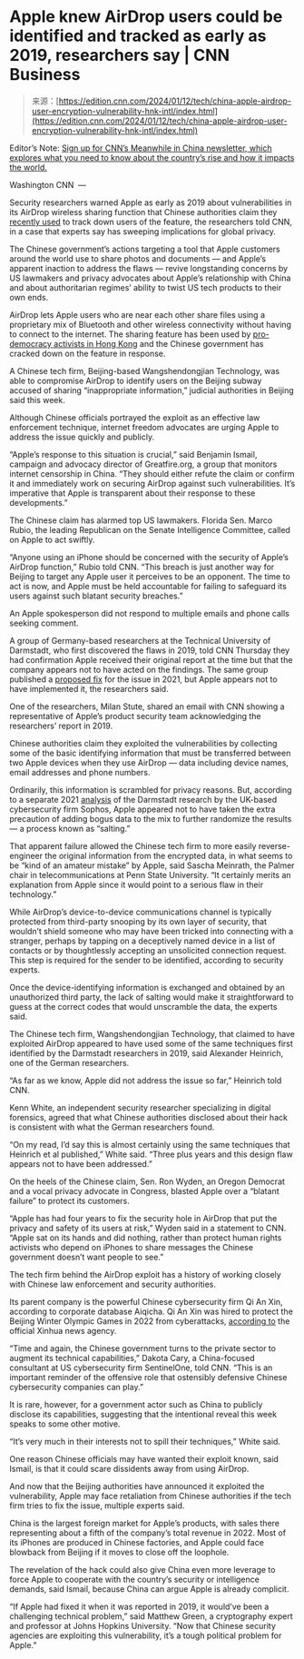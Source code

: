 <!--yml
category: 未分类
date: 2024-05-27 14:43:13
-->

# Apple knew AirDrop users could be identified and tracked as early as 2019, researchers say | CNN Business

> 来源：[https://edition.cnn.com/2024/01/12/tech/china-apple-airdrop-user-encryption-vulnerability-hnk-intl/index.html](https://edition.cnn.com/2024/01/12/tech/china-apple-airdrop-user-encryption-vulnerability-hnk-intl/index.html)

Editor’s Note: [Sign up for CNN’s Meanwhile in China newsletter, which explores what you need to know about the country’s rise and how it impacts the world.](https://www.cnn.com/newsletters/meanwhile-in-china?source=nl-acq_article)

Washington CNN  — 

Security researchers warned Apple as early as 2019 about vulnerabilities in its AirDrop wireless sharing function that Chinese authorities claim they [recently used](https://www.cnn.com/2024/01/10/tech/china-apple-airdrop-encryption-hnk-intl/index.html) to track down users of the feature, the researchers told CNN, in a case that experts say has sweeping implications for global privacy.

The Chinese government’s actions targeting a tool that Apple customers around the world use to share photos and documents — and Apple’s apparent inaction to address the flaws — revive longstanding concerns by US lawmakers and privacy advocates about Apple’s relationship with China and about authoritarian regimes’ ability to twist US tech products to their own ends.

AirDrop lets Apple users who are near each other share files using a proprietary mix of Bluetooth and other wireless connectivity without having to connect to the internet. The sharing feature has been used by [pro-democracy activists in Hong Kong](https://www.cnn.com/2023/06/09/tech/china-airdrop-bluetooth-national-security-intl-hnk/index.html) and the Chinese government has cracked down on the feature in response.

A Chinese tech firm, Beijing-based Wangshendongjian Technology, was able to compromise AirDrop to identify users on the Beijing subway accused of sharing “inappropriate information,” judicial authorities in Beijing said this week.

Although Chinese officials portrayed the exploit as an effective law enforcement technique, internet freedom advocates are urging Apple to address the issue quickly and publicly.

“Apple’s response to this situation is crucial,” said Benjamin Ismail, campaign and advocacy director of Greatfire.org, a group that monitors internet censorship in China. “They should either refute the claim or confirm it and immediately work on securing AirDrop against such vulnerabilities. It’s imperative that Apple is transparent about their response to these developments.”

The Chinese claim has alarmed top US lawmakers. Florida Sen. Marco Rubio, the leading Republican on the Senate Intelligence Committee, called on Apple to act swiftly.

“Anyone using an iPhone should be concerned with the security of Apple’s AirDrop function,” Rubio told CNN. “This breach is just another way for Beijing to target any Apple user it perceives to be an opponent. The time to act is now, and Apple must be held accountable for failing to safeguard its users against such blatant security breaches.”

An Apple spokesperson did not respond to multiple emails and phone calls seeking comment.

A group of Germany-based researchers at the Technical University of Darmstadt, who first discovered the flaws in 2019, told CNN Thursday they had confirmation Apple received their original report at the time but that the company appears not to have acted on the findings. The same group published a [proposed fix](https://www.usenix.org/system/files/sec21-heinrich.pdf) for the issue in 2021, but Apple appears not to have implemented it, the researchers said.

One of the researchers, Milan Stute, shared an email with CNN showing a representative of Apple’s product security team acknowledging the researchers’ report in 2019.

Chinese authorities claim they exploited the vulnerabilities by collecting some of the basic identifying information that must be transferred between two Apple devices when they use AirDrop — data including device names, email addresses and phone numbers.

Ordinarily, this information is scrambled for privacy reasons. But, according to a separate 2021 [analysis](https://news.sophos.com/en-us/2021/04/23/apple-airdrop-has-significant-privacy-leak-say-german-researchers/) of the Darmstadt research by the UK-based cybersecurity firm Sophos, Apple appeared not to have taken the extra precaution of adding bogus data to the mix to further randomize the results — a process known as “salting.”

That apparent failure allowed the Chinese tech firm to more easily reverse-engineer the original information from the encrypted data, in what seems to be “kind of an amateur mistake” by Apple, said Sascha Meinrath, the Palmer chair in telecommunications at Penn State University. “It certainly merits an explanation from Apple since it would point to a serious flaw in their technology.”

While AirDrop’s device-to-device communications channel is typically protected from third-party snooping by its own layer of security, that wouldn’t shield someone who may have been tricked into connecting with a stranger, perhaps by tapping on a deceptively named device in a list of contacts or by thoughtlessly accepting an unsolicited connection request. This step is required for the sender to be identified, according to security experts.

Once the device-identifying information is exchanged and obtained by an unauthorized third party, the lack of salting would make it straightforward to guess at the correct codes that would unscramble the data, the experts said.

The Chinese tech firm, Wangshendongjian Technology, that claimed to have exploited AirDrop appeared to have used some of the same techniques first identified by the Darmstadt researchers in 2019, said Alexander Heinrich, one of the German researchers.

“As far as we know, Apple did not address the issue so far,” Heinrich told CNN.

Kenn White, an independent security researcher specializing in digital forensics, agreed that what Chinese authorities disclosed about their hack is consistent with what the German researchers found.

“On my read, I’d say this is almost certainly using the same techniques that Heinrich et al published,” White said. “Three plus years and this design flaw appears not to have been addressed.”

On the heels of the Chinese claim, Sen. Ron Wyden, an Oregon Democrat and a vocal privacy advocate in Congress, blasted Apple over a “blatant failure” to protect its customers.

“Apple has had four years to fix the security hole in AirDrop that put the privacy and safety of its users at risk,” Wyden said in a statement to CNN. “Apple sat on its hands and did nothing, rather than protect human rights activists who depend on iPhones to share messages the Chinese government doesn’t want people to see.”

The tech firm behind the AirDrop exploit has a history of working closely with Chinese law enforcement and security authorities.

Its parent company is the powerful Chinese cybersecurity firm Qi An Xin, according to corporate database Aiqicha. Qi An Xin was hired to protect the Beijing Winter Olympic Games in 2022 from cyberattacks, [according to](http://www.news.cn/2021-12/24/c_1128196797.htm) the official Xinhua news agency.

“Time and again, the Chinese government turns to the private sector to augment its technical capabilities,” Dakota Cary, a China-focused consultant at US cybersecurity firm SentinelOne, told CNN. “This is an important reminder of the offensive role that ostensibly defensive Chinese cybersecurity companies can play.”

It is rare, however, for a government actor such as China to publicly disclose its capabilities, suggesting that the intentional reveal this week speaks to some other motive.

“It’s very much in their interests not to spill their techniques,” White said.

One reason Chinese officials may have wanted their exploit known, said Ismail, is that it could scare dissidents away from using AirDrop.

And now that the Beijing authorities have announced it exploited the vulnerability, Apple may face retaliation from Chinese authorities if the tech firm tries to fix the issue, multiple experts said.

China is the largest foreign market for Apple’s products, with sales there representing about a fifth of the company’s total revenue in 2022\. Most of its iPhones are produced in Chinese factories, and Apple could face blowback from Beijing if it moves to close off the loophole.

The revelation of the hack could also give China even more leverage to force Apple to cooperate with the country’s security or intelligence demands, said Ismail, because China can argue Apple is already complicit.

“If Apple had fixed it when it was reported in 2019, it would’ve been a challenging technical problem,” said Matthew Green, a cryptography expert and professor at Johns Hopkins University. “Now that Chinese security agencies are exploiting this vulnerability, it’s a tough political problem for Apple.”
